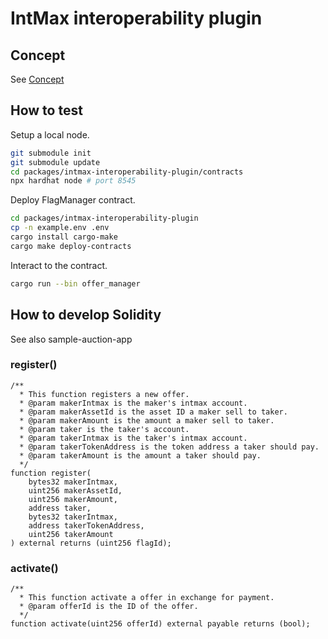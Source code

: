 # IntMax interoperability plugin

## Concept

See [Concept](./docs/concept.md)

## How to test

Setup a local node.

```sh
git submodule init
git submodule update
cd packages/intmax-interoperability-plugin/contracts
npx hardhat node # port 8545
```

Deploy FlagManager contract.

```sh
cd packages/intmax-interoperability-plugin
cp -n example.env .env
cargo install cargo-make
cargo make deploy-contracts
```

Interact to the contract.

```sh
cargo run --bin offer_manager
```

## How to develop Solidity

See also sample-auction-app

### register()

```solidity
/**
  * This function registers a new offer.
  * @param makerIntmax is the maker's intmax account.
  * @param makerAssetId is the asset ID a maker sell to taker.
  * @param makerAmount is the amount a maker sell to taker.
  * @param taker is the taker's account.
  * @param takerIntmax is the taker's intmax account.
  * @param takerTokenAddress is the token address a taker should pay.
  * @param takerAmount is the amount a taker should pay.
  */
function register(
    bytes32 makerIntmax,
    uint256 makerAssetId,
    uint256 makerAmount,
    address taker,
    bytes32 takerIntmax,
    address takerTokenAddress,
    uint256 takerAmount
) external returns (uint256 flagId);
```

### activate()

```solidity
/**
  * This function activate a offer in exchange for payment.
  * @param offerId is the ID of the offer.
  */
function activate(uint256 offerId) external payable returns (bool);
```
